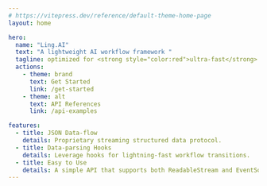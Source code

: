 ```yaml
---
# https://vitepress.dev/reference/default-theme-home-page
layout: home

hero:
  name: "Ling.AI"
  text: "A lightweight AI workflow framework "
  tagline: optimized for <strong style="color:red">ultra-fast</strong> response times.
  actions:
    - theme: brand
      text: Get Started
      link: /get-started
    - theme: alt
      text: API References
      link: /api-examples

features:
  - title: JSON Data-flow
    details: Proprietary streaming structured data protocol.
  - title: Data-parsing Hooks
    details: Leverage hooks for lightning-fast workflow transitions.
  - title: Easy to Use
    details: A simple API that supports both ReadableStream and EventSource.
---
```


